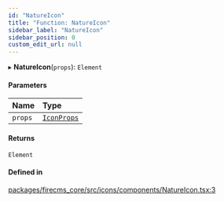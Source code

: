 ```yaml
---
id: "NatureIcon"
title: "Function: NatureIcon"
sidebar_label: "NatureIcon"
sidebar_position: 0
custom_edit_url: null
---
```


▸ **NatureIcon**(`props`): `Element`

#### Parameters

| Name | Type |
| :------ | :------ |
| `props` | [`IconProps`](../types/IconProps.md) |

#### Returns

`Element`

#### Defined in

[packages/firecms_core/src/icons/components/NatureIcon.tsx:3](https://github.com/FireCMSco/firecms/blob/d45f3739/packages/firecms_core/src/icons/components/NatureIcon.tsx#L3)
